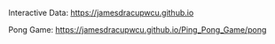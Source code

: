 Interactive Data: https://jamesdracupwcu.github.io

Pong Game: https://jamesdracupwcu.github.io/Ping_Pong_Game/pong 
